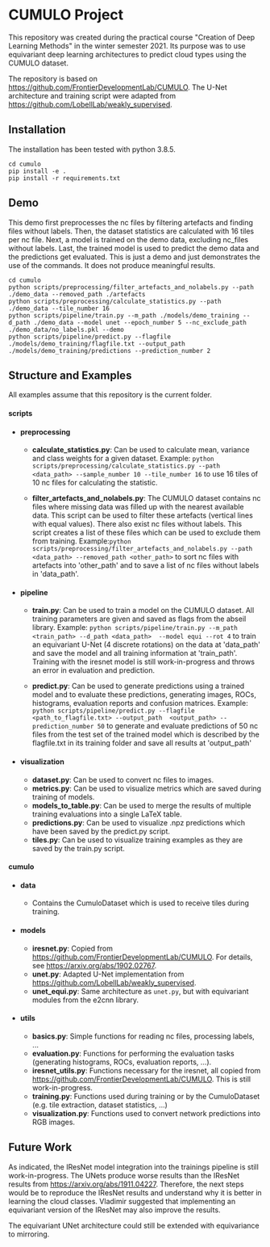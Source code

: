 # CUMULO Project 

This repository was created during the practical course "Creation of Deep Learning Methods" in the winter semester 2021. 
Its purpose was to use equivariant deep learning architectures to predict cloud types using the CUMULO dataset.

The repository is based on https://github.com/FrontierDevelopmentLab/CUMULO. The U-Net architecture and training script 
were adapted from https://github.com/LobellLab/weakly_supervised.

## Installation

The installation has been tested with python 3.8.5.

```
cd cumulo
pip install -e .
pip install -r requirements.txt
```

## Demo

This demo first preprocesses the nc files by filtering artefacts and finding files without labels. Then, the 
dataset statistics are calculated with 16 tiles per nc file. Next, a model is trained on the demo data, excluding
nc_files without labels. Last, the trained model is used to predict the demo data and the predictions get evaluated.
This is just a demo and just demonstrates the use of the commands. It does not produce meaningful results.

```
cd cumulo
python scripts/preprocessing/filter_artefacts_and_nolabels.py --path ./demo_data --removed_path ./artefacts
python scripts/preprocessing/calculate_statistics.py --path ./demo_data --tile_number 16
python scripts/pipeline/train.py --m_path ./models/demo_training --d_path ./demo_data --model unet --epoch_number 5 --nc_exclude_path ./demo_data/no_labels.pkl --demo 
python scripts/pipeline/predict.py --flagfile ./models/demo_training/flagfile.txt --output_path ./models/demo_training/predictions --prediction_number 2
```


## Structure and Examples

All examples assume that this repository is the current folder.

#### scripts

+ #### preprocessing

    + **calculate_statistics.py**: Can be used to calculate mean, variance and class weights for a given dataset. Example:
    `python scripts/preprocessing/calculate_statistics.py --path <data_path> --sample_number 10 --tile_number 16` to use 
    16 tiles of 10 nc files for calculating the statistic.  

    + **filter_artefacts_and_nolabels.py**: The CUMULO dataset contains nc files where missing data was filled up 
    with the nearest available data. This script can be used to filter these artefacts (vertical lines with equal 
    values). There also exist nc files without labels. This script creates a list of these files which can be used 
    to exclude them from training. Example:`python scripts/preprocessing/filter_artefacts_and_nolabels.py --path 
    <data_path> --removed_path <other_path>` to sort nc files with artefacts into 'other_path' and to save a list 
    of nc files without labels in 'data_path'.


+ #### pipeline

    + **train.py**: Can be used to train a model on the CUMULO dataset. All training parameters are given and saved
    as flags from the abseil library. Example: `python scripts/pipeline/train.py --m_path <train_path> --d_path <data_path> 
    --model equi --rot 4` to train an equivariant U-Net (4 discrete rotations) on the data at 'data_path' and save 
    the model and all training information at 'train_path'. Training with the iresnet model is still work-in-progress 
    and throws an error in evaluation and prediction.
    
    + **predict.py**: Can be used to generate predictions using a trained model and to evaluate these predictions,
    generating images, ROCs, histograms, evaluation reports and confusion matrices. Example: 
    `python scripts/pipeline/predict.py --flagfile <path_to_flagfile.txt> --output_path 
    <output_path> --prediction_number 50` to generate and evaluate predictions of 50 nc files from the test set 
    of the trained model which is described by the flagfile.txt in its training folder and save all results at 
    'output_path'
    

+ #### visualization

    + **dataset.py**: Can be used to convert nc files to images.
    + **metrics.py**: Can be used to visualize metrics which are saved during training of models.
    + **models_to_table.py**: Can be used to merge the results of multiple training evaluations into a single 
    LaTeX table.
    + **predictions.py**: Can be used to visualize .npz predictions which have been saved by the predict.py script.
    + **tiles.py**: Can be used to visualize training examples as they are saved by the train.py script.
    

#### cumulo

+ #### data
    + Contains the CumuloDataset which is used to receive tiles during training. 

+ #### models
    + **iresnet.py**: Copied from https://github.com/FrontierDevelopmentLab/CUMULO. For details, see 
    https://arxiv.org/abs/1902.02767.
    + **unet.py**: Adapted U-Net implementation from https://github.com/LobellLab/weakly_supervised.
    + **unet_equi.py**: Same architecture as `unet.py`, but with equivariant modules from the e2cnn 
    library.

+ #### utils
    + **basics.py**: Simple functions for reading nc files, processing labels, ...
    + **evaluation.py**: Functions for performing the evaluation tasks (generating histograms,
    ROCs, evaluation reports, ...).
    + **iresnet_utils.py**: Functions necessary for the iresnet, all copied from 
    https://github.com/FrontierDevelopmentLab/CUMULO. This is still work-in-progress.
    + **training.py**: Functions used during training or by the CumuloDataset (e.g. tile extraction,
    dataset statistics, ...)
    + **visualization.py**: Functions used to convert network predictions into RGB images.
    
    
## Future Work

As indicated, the IResNet model integration into the trainings pipeline is still work-in-progress. The
UNets produce worse results than the IResNet results from https://arxiv.org/abs/1911.04227. Therefore,
the next steps would be to reproduce the IResNet results and understand why it is better in learning
the cloud classes. Vladimir suggested that implementing an equivariant version of the IResNet may also
improve the results. 

The equivariant UNet architecture could still be extended with equivariance to mirroring.